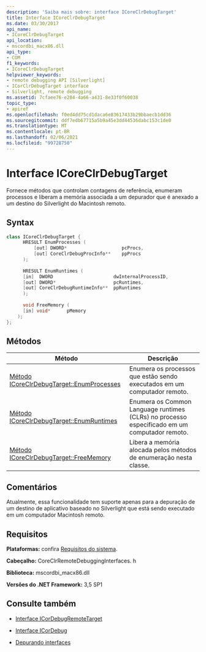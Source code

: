 ```yaml
---
description: 'Saiba mais sobre: interface ICoreClrDebugTarget'
title: Interface ICoreClrDebugTarget
ms.date: 03/30/2017
api_name:
- ICoreClrDebugTarget
api_location:
- mscordbi_macx86.dll
api_type:
- COM
f1_keywords:
- ICoreClrDebugTarget
helpviewer_keywords:
- remote debugging API [Silverlight]
- ICorClrDebugTarget interface
- Silverlight, remote debugging
ms.assetid: 7cfaee76-e284-4a66-a431-8e33f0f60038
topic_type:
- apiref
ms.openlocfilehash: f0ed4dd75cd1daca6e83617433b29bbaecb1dd36
ms.sourcegitcommit: ddf7edb67715a5b9a45e3dd44536dabc153c1de0
ms.translationtype: MT
ms.contentlocale: pt-BR
ms.lasthandoff: 02/06/2021
ms.locfileid: "99728750"
---
```

# <a name="icoreclrdebugtarget-interface"></a>Interface ICoreClrDebugTarget

Fornece métodos que controlam contagens de referência, enumeram processos e liberam a memória associada a um depurador que é anexado a um destino do Silverlight do Macintosh remoto.  
  
## <a name="syntax"></a>Syntax  
  
```cpp  
class ICoreClrDebugTarget {  
      HRESULT EnumProcesses (  
          [out] DWORD*                    pcProcs,  
          [out] CoreClrDebugProcInfo**    ppProcs  
      );  
  
      HRESULT EnumRuntimes (  
      [in]  DWORD                      dwInternalProcessID,  
      [out] DWORD*                     pcRuntimes,  
      [out] CoreClrDebugRuntimeInfo**  ppRuntimes  
      );  
  
      void FreeMemory (  
      [in] void*      pMemory  
    );  
};  
```  
  
## <a name="methods"></a>Métodos  
  
|Método|Descrição|  
|------------|-----------------|  
|[Método ICoreClrDebugTarget::EnumProcesses](icoreclrdebugtarget-enumprocesses-method.md)|Enumera os processos que estão sendo executados em um computador remoto.|  
|[Método ICoreClrDebugTarget::EnumRuntimes](icoreclrdebugtarget-enumruntimes-method.md)|Enumera os Common Language runtimes (CLRs) no processo especificado em um computador remoto.|  
|[Método ICoreClrDebugTarget::FreeMemory](icoreclrdebugtarget-freememory-method.md)|Libera a memória alocada pelos métodos de enumeração nesta classe.|  
  
## <a name="remarks"></a>Comentários  

 Atualmente, essa funcionalidade tem suporte apenas para a depuração de um destino de aplicativo baseado no Silverlight que está sendo executado em um computador Macintosh remoto.  
  
## <a name="requirements"></a>Requisitos  

 **Plataformas:** confira [Requisitos do sistema](../../get-started/system-requirements.md).  
  
 **Cabeçalho:** CoreClrRemoteDebuggingInterfaces. h  
  
 **Biblioteca:** mscordbi_macx86.dll  
  
 **Versões do .NET Framework:** 3,5 SP1  
  
## <a name="see-also"></a>Consulte também

- [Interface ICorDebugRemoteTarget](icordebugremotetarget-interface.md)
- [Interface ICorDebug](icordebug-interface.md)

- [Depurando interfaces](debugging-interfaces.md)
